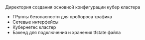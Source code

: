 Директория создания основной конфигурации кубер кластера
- ГРуппы безопасности для пробороса трафика
- Сетевые интерфейсы
- Кубернетес кластер
- Бакенд для подключения и хранения tfstate файла

